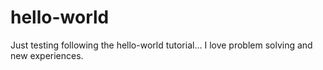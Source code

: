 # hello-world
Just testing following the hello-world tutorial... 
I love problem solving and new experiences. 
